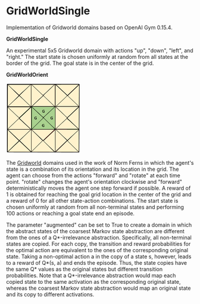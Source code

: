 # GridWorldSingle

Implementation of Gridworld domains based on OpenAI Gym 0.15.4.

**GridWorldSingle**

An experimental 5x5 Gridworld domain with actions "up", "down", "left", and "right." The start state is chosen uniformly at random from all states at the border of the grid. The goal state is in the center of the grid.

**GridWorldOrient**

<img src = "Images/Gridworld_3x3_Domain.PNG" width = "200" title = "3x3 Gridworld"/>

The [Gridworld](https://dl.acm.org/doi/10.5555/3020419.3020441) domains used in the work of Norm Ferns in which the agent's state is a combination of its orientation and its location in the grid. The agent can choose from the actions "forward" and "rotate" at each time point. "rotate" changes the agent's orientation clockwise and "forward" deterministically moves the agent one step forward if possible. A reward of 1 is obtained for reaching the goal grid location in the center of the grid and a reward of 0 for all other state-action combinations. The start state is chosen uniformly at random from all non-terminal states and performing 100 actions or reaching a goal state end an episode.

The parameter "augmented" can be set to True to create a domain in which the abstract states of the coarsest Markov state abstraction are different from the ones of a Q*-irrelevance abstraction. Specifically, all non-terminal states are copied. For each copy, the transition and reward probabilities for the optimal action are equivalent to the ones of the corresponding original state. Taking a non-optimal action a in the copy of a state s, however, leads to a reward of Q*(s, a) and ends the episode. Thus, the state copies have the same Q* values as the original states but different transition probabilities. Note that a Q*-irrelevance abstraction would map each copied state to the same activation as the corresponding original state, whereas the coarsest Markov state abstraction would map an original state and its copy to different activations.
